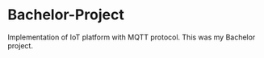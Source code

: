 # Bachelor-Project
Implementation of IoT platform with MQTT protocol. This was my Bachelor project.
